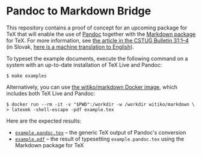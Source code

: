 # Pandoc to Markdown Bridge

This repository contains a proof of concept for an upcoming package for TeX
that will enable the use of [Pandoc][1] together with the [Markdown package][2]
for TeX. For more information, see [the article in the CSTUG Bulletin 31:1–4][3]
(in Slovak, [here is a machine translation to English][7]).

 [1]: https://github.com/jgm/pandoc
 [2]: https://github.com/witiko/markdown
 [3]: https://www.cstug.cz/bulletin/pdf/2021-1-4.pdf#page=85
 [7]: https://translate.google.com/translate?sl=auto&tl=en&u=https://www.fi.muni.cz/~xnovot32/bulletin/2021-1-4/06-rehak-pandoc/&client=webapp

To typeset the example documents, execute the following command on a system with
an up-to-date installation of TeX Live and Pandoc:

    $ make examples

Alternatively, you can use [the witiko/markdown Docker image][4], which includes
both TeX Live and Pandoc:

    $ docker run --rm -it -v "$PWD":/workdir -w /workdir witiko/markdown \
    > latexmk -shell-escape -pdf example.tex

 [4]: https://hub.docker.com/r/witiko/markdown/tags

Here are the expected results:

- [`example.pandoc.tex`][5] – the generic TeX output of Pandoc's conversion
- [`example.pdf`][6] – the result of typesetting `example.pandoc.tex` using the Markdown package for TeX

 [5]: https://github.com/drehak/pandoc-to-markdown/releases/download/latest/example.pandoc.tex
 [6]: https://github.com/drehak/pandoc-to-markdown/releases/download/latest/example.pdf
